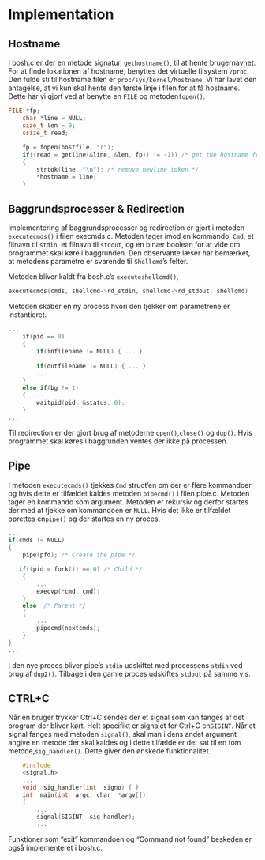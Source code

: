 # Implementation

## Hostname

I bosh.c er der en metode signatur, ```gethostname()```, til at hente brugernavnet. For at finde lokationen af hostname, benyttes det virtuelle filsystem ​`/proc`. ​Den fulde sti til hostname filen er `proc/sys/kernel/hostname`. Vi har lavet den antagelse, at vi kun skal hente den første linje i filen for at få hostname. Dette har vi gjort ved at benytte en `FILE` og metoden ​`fopen()`.

~~~c
FILE *fp;
	char ​*line = ​NULL;
	size_t ​len = ​0;
	ssize_t ​read;
	
	fp = fopen(hostfile, "r");
	if((read = getline(&line, &len, fp)) != -1)) /* get the hostname from line 1 */
	{
		strtok(line, ​"\n"); /* remove newline token */
		*hostname = line;
	}
~~~

## Baggrundsprocesser & Redirection

Implementering af baggrundsprocesser og redirection er gjort i metoden `executecmds()` i filen execmds.c.
Metoden tager imod en kommando, `Cmd`, et filnavn til ​`stdin`, et filnavn til ​`stdout`, og en binær boolean for at vide om programmet skal køre i baggrunden. Den observante læser har bemærket, at metodens parametre er svarende til `Shellcmd`’s felter. 

Metoden bliver kaldt fra bosh.c’s ​`executeshellcmd()`, 
​
~~~c
executecmds(cmds, shellcmd->rd_stdin, shellcmd->rd_stdout, shellcmd)
~~~

Metoden skaber en ny process hvori den tjekker om parametrene er instantieret.

~~~c
...
	if(pid == ​0)
	{
		if(infilename != ​NULL) { ... }
		
		if(outfilename != ​NULL) { ... }
		...
	}
	else if(bg != ​1)
	{
		waitpid(pid, &status, ​0);
	}
...
~~~

Til redirection er der gjort brug af metoderne ​`open()`, ​`close()` og ​`dup()`. Hvis programmet skal køres i baggrunden ventes der ikke på processen.

## Pipe

I metoden ​`executecmds()` tjekkes ​`Cmd` struct’en om der er flere kommandoer og hvis dette er tilfældet kaldes metoden ​`pipecmd()` i filen pipe.c. Metoden tager en kommando som argument. Metoden er rekursiv og derfor startes der med at tjekke om kommandoen er `NULL`. Hvis det ikke er tilfældet oprettes en ​`pipe()` og der startes en ny proces.

~~~c
...
if(cmds != ​NULL)
{
	pipe(pfd); /* Create the pipe */

​	if((pid = fork()) == ​0) /* Child */
	{
		...
		execvp(*cmd, cmd);
	}
	else ​ /* Parent */
	{
		...
		pipecmd(nextcmds);
	}
}
...
~~~

I den nye proces bliver pipe’s ​`stdin` udskiftet med processens `stdin` ved brug af `dup2()`. Tilbage i den gamle proces udskiftes `stdout` ​på samme vis. 

## CTRL+C

Når en bruger trykker Ctrl+C sendes der et signal som kan fanges af det program der bliver kørt.
Helt specifikt er signalet for Ctrl+C en ​`SIGINT`. Når et signal fanges med metoden `signal()`, skal man i dens andet argument angive en metode der skal kaldes og i dette tilfælde er det sat til en tom metode,​ `sig_handler()`. Dette giver den ønskede funktionalitet. 

~~~c
	#include
	<signal.h>
	...
	void ​ sig_handler(int ​ signo) { }
	int ​ main(int ​ argc, ​char ​ *argv[])
	{
		...
		signal(SIGINT, sig_handler);
		...
~~~

Funktioner som “exit” kommandoen og “Command not found” beskeden er også implementeret i bosh.c.

